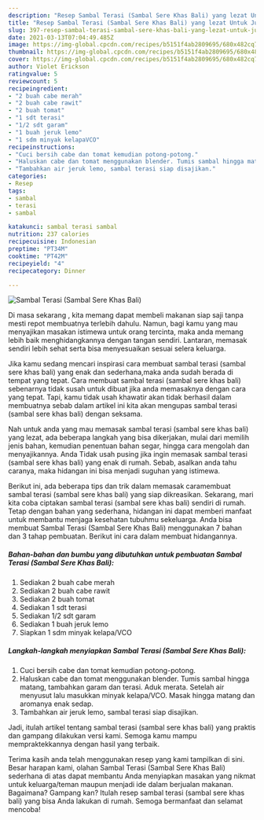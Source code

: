 ```yaml
---
description: "Resep Sambal Terasi (Sambal Sere Khas Bali) yang lezat Untuk Jualan"
title: "Resep Sambal Terasi (Sambal Sere Khas Bali) yang lezat Untuk Jualan"
slug: 397-resep-sambal-terasi-sambal-sere-khas-bali-yang-lezat-untuk-jualan
date: 2021-03-13T07:04:49.485Z
image: https://img-global.cpcdn.com/recipes/b5151f4ab2809695/680x482cq70/sambal-terasi-sambal-sere-khas-bali-foto-resep-utama.jpg
thumbnail: https://img-global.cpcdn.com/recipes/b5151f4ab2809695/680x482cq70/sambal-terasi-sambal-sere-khas-bali-foto-resep-utama.jpg
cover: https://img-global.cpcdn.com/recipes/b5151f4ab2809695/680x482cq70/sambal-terasi-sambal-sere-khas-bali-foto-resep-utama.jpg
author: Violet Erickson
ratingvalue: 5
reviewcount: 5
recipeingredient:
- "2 buah cabe merah"
- "2 buah cabe rawit"
- "2 buah tomat"
- "1 sdt terasi"
- "1/2 sdt garam"
- "1 buah jeruk lemo"
- "1 sdm minyak kelapaVCO"
recipeinstructions:
- "Cuci bersih cabe dan tomat kemudian potong-potong."
- "Haluskan cabe dan tomat menggunakan blender. Tumis sambal hingga matang, tambahkan garam dan terasi. Aduk merata. Setelah air menyusut lalu masukkan minyak kelapa/VCO. Masak hingga matang dan aromanya enak sedap."
- "Tambahkan air jeruk lemo, sambal terasi siap disajikan."
categories:
- Resep
tags:
- sambal
- terasi
- sambal

katakunci: sambal terasi sambal 
nutrition: 237 calories
recipecuisine: Indonesian
preptime: "PT34M"
cooktime: "PT42M"
recipeyield: "4"
recipecategory: Dinner

---
```



![Sambal Terasi (Sambal Sere Khas Bali)](https://img-global.cpcdn.com/recipes/b5151f4ab2809695/680x482cq70/sambal-terasi-sambal-sere-khas-bali-foto-resep-utama.jpg)

Di masa  sekarang , kita memang dapat membeli makanan siap saji tanpa mesti repot membuatnya terlebih dahulu. Namun, bagi kamu yang mau menyajikan masakan istimewa untuk orang tercinta, maka anda memang lebih baik menghidangkannya dengan tangan sendiri. Lantaran, memasak sendiri lebih sehat serta bisa menyesuaikan sesuai selera keluarga.

Jika kamu sedang mencari inspirasi cara membuat sambal terasi (sambal sere khas bali) yang enak dan sederhana,maka anda sudah berada di tempat yang tepat. Cara membuat sambal terasi (sambal sere khas bali)  sebenarnya tidak susah untuk dibuat jika anda memasaknya dengan cara yang tepat. Tapi, kamu tidak usah khawatir akan tidak berhasil dalam membuatnya 
sebab dalam artikel ini kita akan mengupas sambal terasi (sambal sere khas bali) dengan seksama.  



Nah untuk anda yang mau memasak sambal terasi (sambal sere khas bali) yang lezat, ada beberapa langkah yang bisa dikerjakan, mulai dari memilih jenis bahan, kemudian penentuan bahan segar, hingga cara mengolah dan menyajikannya. Anda Tidak usah pusing jika ingin memasak sambal terasi (sambal sere khas bali) yang enak di rumah. Sebab, asalkan anda  tahu caranya, maka hidangan ini bisa menjadi suguhan yang istimewa.

Berikut ini, ada beberapa tips dan trik dalam memasak caramembuat sambal terasi (sambal sere khas bali) yang siap dikreasikan. Sekarang, mari kita coba ciptakan sambal terasi (sambal sere khas bali) sendiri di rumah. Tetap dengan bahan yang sederhana, hidangan ini dapat memberi manfaat untuk membantu menjaga kesehatan tubuhmu sekeluarga. Anda bisa membuat Sambal Terasi (Sambal Sere Khas Bali) menggunakan 7 bahan dan 3 tahap pembuatan. Berikut ini cara dalam membuat hidangannya.

<!--inarticleads1-->

##### Bahan-bahan dan bumbu yang dibutuhkan untuk pembuatan Sambal Terasi (Sambal Sere Khas Bali):

1. Sediakan 2 buah cabe merah
1. Sediakan 2 buah cabe rawit
1. Sediakan 2 buah tomat
1. Sediakan 1 sdt terasi
1. Sediakan 1/2 sdt garam
1. Sediakan 1 buah jeruk lemo
1. Siapkan 1 sdm minyak kelapa/VCO




<!--inarticleads2-->

##### Langkah-langkah menyiapkan Sambal Terasi (Sambal Sere Khas Bali):

1. Cuci bersih cabe dan tomat kemudian potong-potong.
1. Haluskan cabe dan tomat menggunakan blender. Tumis sambal hingga matang, tambahkan garam dan terasi. Aduk merata. Setelah air menyusut lalu masukkan minyak kelapa/VCO. Masak hingga matang dan aromanya enak sedap.
1. Tambahkan air jeruk lemo, sambal terasi siap disajikan.




Jadi, itulah artikel tentang  sambal terasi (sambal sere khas bali)  yang praktis dan gampang dilakukan versi kami. Semoga kamu mampu mempraktekkannya dengan hasil yang terbaik. 

Terima kasih anda telah menggunakan resep yang kami tampilkan di sini. Besar harapan kami, olahan  Sambal Terasi (Sambal Sere Khas Bali) sederhana di atas dapat membantu Anda menyiapkan masakan yang nikmat untuk keluarga/teman maupun menjadi ide dalam berjualan makanan. Bagaimana? Gampang kan? Itulah resep sambal terasi (sambal sere khas bali) yang bisa Anda lakukan di rumah. Semoga bermanfaat dan selamat mencoba!

